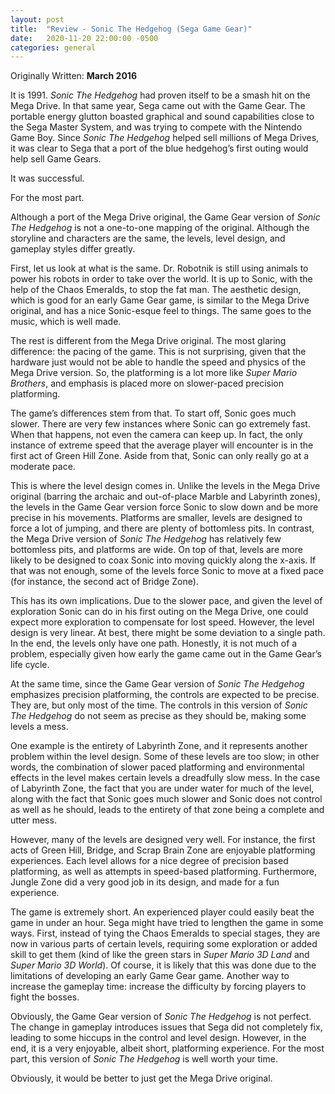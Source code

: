 ```yaml
---
layout: post
title:  "Review - Sonic The Hedgehog (Sega Game Gear)"
date:   2020-11-20 22:00:00 -0500
categories: general
---
```


Originally Written: **March 2016**

It is 1991. *Sonic The Hedgehog* had proven itself to be a smash hit on the Mega Drive. In that same year, Sega came out with the Game Gear. The portable energy glutton boasted graphical and sound capabilities close to the Sega Master System, and was trying to compete with the Nintendo Game Boy. Since *Sonic The Hedgehog* helped sell millions of Mega Drives, it was clear to Sega that a port of the blue hedgehog’s first outing would help sell Game Gears.

It was successful.

For the most part.

Although a port of the Mega Drive original, the Game Gear version of *Sonic The Hedgehog* is not a one-to-one mapping of the original. Although the storyline and characters are the same, the levels, level design, and gameplay styles differ greatly.

First, let us look at what is the same. Dr. Robotnik is still using animals to power his robots in order to take over the world. It is up to Sonic, with the help of the Chaos Emeralds, to stop the fat man. The aesthetic design, which is good for an early Game Gear game, is similar to the Mega Drive original, and has a nice Sonic-esque feel to things. The same goes to the music, which is well made.

The rest is different from the Mega Drive original. The most glaring difference: the pacing of the game. This is not surprising, given that the hardware just would not be able to handle the speed and physics of the Mega Drive version. So, the platforming is a lot more like *Super Mario Brothers*, and emphasis is placed more on slower-paced precision platforming.

The game’s differences stem from that. To start off, Sonic goes much slower. There are very few instances where Sonic can go extremely fast. When that happens, not even the camera can keep up. In fact, the only instance of extreme speed that the average player will encounter is in the first act of Green Hill Zone. Aside from that, Sonic can only really go at a moderate pace.

This is where the level design comes in. Unlike the levels in the Mega Drive original (barring the archaic and out-of-place Marble and Labyrinth zones), the levels in the Game Gear version force Sonic to slow down and be more precise in his movements. Platforms are smaller, levels are designed to force a lot of jumping, and there are plenty of bottomless pits. In contrast, the Mega Drive version of *Sonic The Hedgehog* has relatively few bottomless pits, and platforms are wide. On top of that, levels are more likely to be designed to coax Sonic into moving quickly along the x-axis. If that was not enough, some of the levels force Sonic to move at a fixed pace (for instance, the second act of Bridge Zone).

This has its own implications. Due to the slower pace, and given the level of exploration Sonic can do in his first outing on the Mega Drive, one could expect more exploration to compensate for lost speed. However, the level design is very linear. At best, there might be some deviation to a single path. In the end, the levels only have one path. Honestly, it is not much of a problem, especially given how early the game came out in the Game Gear’s life cycle.

At the same time, since the Game Gear version of *Sonic The Hedgehog* emphasizes precision platforming, the controls are expected to be precise. They are, but only most of the time. The controls in this version of *Sonic The Hedgehog* do not seem as precise as they should be, making some levels a mess.

One example is the entirety of Labyrinth Zone, and it represents another problem within the level design. Some of these levels are too slow; in other words, the combination of slower paced platforming and environmental effects in the level makes certain levels a dreadfully slow mess. In the case of Labyrinth Zone, the fact that you are under water for much of the level, along with the fact that Sonic goes much slower and Sonic does not control as well as he should, leads to the entirety of that zone being a complete and utter mess.

However, many of the levels are designed very well. For instance, the first acts of Green Hill, Bridge, and Scrap Brain Zone are enjoyable platforming experiences. Each level allows for a nice degree of precision based platforming, as well as attempts in speed-based platforming. Furthermore, Jungle Zone did a very good job in its design, and made for a fun experience.

The game is extremely short. An experienced player could easily beat the game in under an hour. Sega might have tried to lengthen the game in some ways. First, instead of tying the Chaos Emeralds to special stages, they are now in various parts of certain levels, requiring some exploration or added skill to get them (kind of like the green stars in *Super Mario 3D Land* and *Super Mario 3D World*). Of course, it is likely that this was done due to the limitations of developing an early Game Gear game. Another way to increase the gameplay time: increase the difficulty by forcing players to fight the bosses.

Obviously, the Game Gear version of *Sonic The Hedgehog* is not perfect. The change in gameplay introduces issues that Sega did not completely fix, leading to some hiccups in the control and level design. However, in the end, it is a very enjoyable, albeit short, platforming experience. For the most part, this version of *Sonic The Hedgehog* is well worth your time.

Obviously, it would be better to just get the Mega Drive original.
